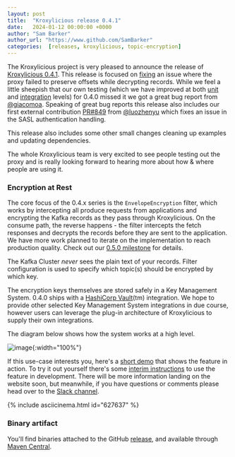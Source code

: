 ```yaml
---
layout: post
title:  "Kroxylicious release 0.4.1"
date:   2024-01-12 00:00:00 +0000
author: "Sam Barker"
author_url: "https://www.github.com/SamBarker"
categories:  [releases, kroxylicious, topic-encryption]
---
```


The Kroxylicious project is very pleased to announce the release of [Kroxylicious 0.4.1](https://github.com/kroxylicious/kroxylicious/releases/tag/v0.4.1). This release is focused on [fixing](https://github.com/kroxylicious/kroxylicious/issues/841) an issue where the proxy failed to preserve offsets while decrypting records. While we feel a little sheepish that our own testing (which we have improved at both [unit](https://github.com/kroxylicious/kroxylicious/pull/843) and [integration](https://github.com/kroxylicious/kroxylicious/pull/839/files#diff-f6ca390d21c7e5bcd3134c97c204d8394ada9217ae791da9da1c7255c8a97a75) levels) for 0.4.0 missed it we got a great bug report from [@giacomoa](https://github.com/giacomoa). Speaking of great bug reports this release also includes our first external contribution [PR#849](https://github.com/kroxylicious/kroxylicious/pull/849) from [@luozhenyu](https://github.com/luozhenyu) which fixes an issue in the SASL authentication handling.

This release also includes some other small changes cleaning up examples and updating dependencies. 

The whole Kroxylicious team is very excited to see people testing out the proxy and is really looking forward to hearing more about how & where people are using it.

### Encryption at Rest

The core focus of the 0.4.x series is the `EnvelopeEncryption` filter, which works by intercepting all produce requests from applications and encrypting the Kafka records as they pass through Kroxylicious. On the consume path, the reverse happens - the filter intercepts the fetch responses and decrypts the records before they are sent to the application.
We have more work planned to iterate on the implementation to reach production quality. Check out our [0.5.0 milestone](https://github.com/kroxylicious/kroxylicious/milestones/0.5.0) for details.

The Kafka Cluster *never* sees the plain text of your records. Filter configuration is used to specify which topic(s) should be encrypted by which key.

The encryption keys themselves are stored safely in a Key Management System. 0.4.0 ships with a [HashiCorp Vault](https://www.hashicorp.com/products/vault)(tm) integration. We hope to provide other selected Key Management System integrations in due course, however users can leverage the plug-in architecture of Kroxylicious to supply their own integrations.

The diagram below shows how the system works at a high level.

![image](https://github.com/kroxylicious/kroxylicious.github.io/assets/18440250/09aeb1f4-f420-4d89-b9f7-394473dddc05){:width="100%"}

If this use-case interests you, here's a [short demo](https://asciinema.org/a/627637) that shows the feature in action. To try it out yourself there's some [interim instructions](https://github.com/kroxylicious/kroxylicious/blob/1e58fc703e45c7fdb0990adb583cf4aa857047cd/kubernetes-examples/envelope-encryption/README.md) to use the feature in development.  There will be more information landing on the website soon, but meanwhile, if you have questions or comments please head over to the [Slack channel](https://kroxylicious.slack.com/).

{% include asciicinema.html id="627637" %}

### Binary artifact

You'll find binaries attached to the GitHub [release](https://github.com/kroxylicious/kroxylicious/releases/tag/v0.4.1), and available through [Maven Central](https://repo1.maven.org/maven2/io/kroxylicious/kroxylicious-app/0.4.1/).
